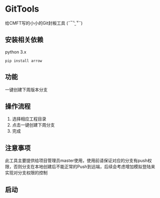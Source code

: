 # GitTools
给CMFT写的小小的Git封板工具
(˶‾᷄ ⁻̫ ‾᷅˵)

## 安装相关依赖
python 3.x
```
pip install arrow
```

## 功能
一键创建下周版本分支

## 操作流程
1. 选择相应工程目录
2. 点击一键创建下周分支
3. 完成

## 注意事项
此工具主要提供给项目管理员master使用，使用前请保证对应的分支有push权限，否则分支在本地创建后不能正常的Push到远端，后续会考虑增加模拟登陆来实现对分支权限的控制

## 启动
